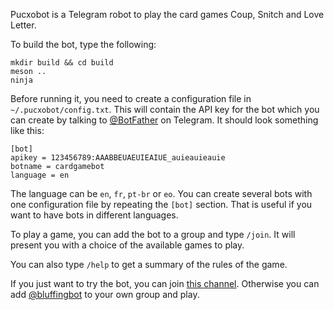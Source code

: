 Pucxobot is a Telegram robot to play the card games Coup, Snitch and
Love Letter.

To build the bot, type the following:

    mkdir build && cd build
    meson ..
    ninja

Before running it, you need to create a configuration file in
`~/.pucxobot/config.txt`. This will contain the API key for the bot
which you can create by talking to
[@BotFather](https://t.me/BotFather) on Telegram. It should look
something like this:

    [bot]
    apikey = 123456789:AAABBEUAEUIEAIUE_auieauieauie
    botname = cardgamebot
    language = en

The language can be `en`, `fr`, `pt-br` or `eo`. You can create
several bots with one configuration file by repeating the `[bot]`
section. That is useful if you want to have bots in different
languages.

To play a game, you can add the bot to a group and type `/join`. It
will present you with a choice of the available games to play.

You can also type `/help` to get a summary of the rules of the game.

If you just want to try the bot, you can join
[this channel](https://t.me/bluffing). Otherwise you can add
[@bluffingbot](https://t.me/bluffingbot) to your own group and play.
